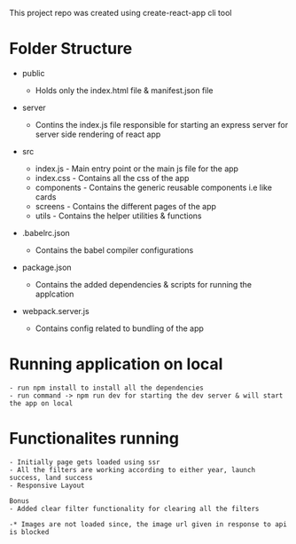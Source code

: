 This project repo was created using create-react-app cli tool

# Folder Structure
 - public
    - Holds only the index.html file & manifest.json file

 - server
    - Contins the index.js file responsible for starting an express server for server side rendering of react app

 - src
    - index.js - Main entry point or the main js file for the app
    - index.css - Contains all the css of the app
    - components - Contains the generic reusable components i.e like cards
    - screens - Contains the different pages of the app
    - utils - Contains the helper utilities & functions

 - .babelrc.json
    - Contains the babel compiler configurations

 - package.json
    - Contains the added dependencies & scripts for running the applcation

 - webpack.server.js
    - Contains config related to bundling of the app

# Running application on local
    - run npm install to install all the dependencies
    - run command -> npm run dev for starting the dev server & will start the app on local

# Functionalites running
    - Initially page gets loaded using ssr
    - All the filters are working according to either year, launch success, land success
    - Responsive Layout
    
    Bonus
    - Added clear filter functionality for clearing all the filters

    -* Images are not loaded since, the image url given in response to api is blocked

